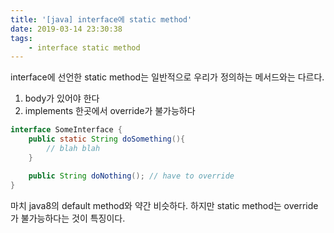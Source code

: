 ```yaml
---
title: '[java] interface에 static method'
date: 2019-03-14 23:30:38
tags:
    - interface static method
---
```


interface에 선언한 static method는 일반적으로 우리가 정의하는 메서드와는 다르다.  
1. body가 있어야 한다  
2. implements 한곳에서 override가 불가능하다  

```java
interface SomeInterface {
    public static String doSomething(){
        // blah blah
    }

    public String doNothing(); // have to override
}
```

마치 java8의 default method와 약간 비슷하다. 하지만 static method는 override가 불가능하다는 것이 특징이다.  

<!-- more -->